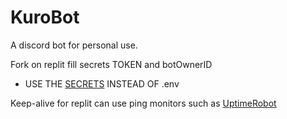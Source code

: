 # KuroBot
A discord bot for personal use.

Fork on replit
fill secrets TOKEN and botOwnerID
- USE THE [SECRETS](https://docs.replit.com/programming-ide/storing-sensitive-information-environment-variables) INSTEAD OF .env

Keep-alive for replit can use ping monitors such as [UptimeRobot](https://uptimerobot.com/)
